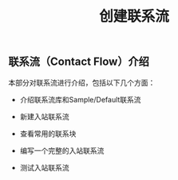 ﻿---
title: "2. 创建联系流"
chapter: false
weight: 30
tags:
  - beginner
---

## 联系流（Contact Flow）介绍

本部分对联系流进行介绍，包括以下几个方面：

* 介绍联系流库和Sample/Default联系流

* 新建入站联系流

* 查看常用的联系块

* 编写一个完整的入站联系流

* 测试入站联系流
